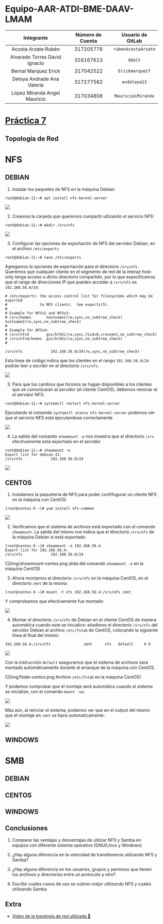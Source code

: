 # Equipo-AAR-ATDI-BME-DAAV-LMAM

| Integrante                     | Número de Cuenta | Usuario de GitLab   |
|:------------------------------:|:----------------:|:-------------------:|
| Acosta Arzate Rubén            | 317205776        | `rubenAcostaArzate` |
| Alvarado Torres David Ignacio  | 316167613        | `ddalt`             |
| Bernal Marquez Erick           | 317042522        | `Erickmarquez7`     |
| Deloya Andrade Ana Valeria     | 317277582        | `avdeloya13`        |
| López Miranda Angel Mauricio   | 317034808        | `MauricioLMiranda`  |

# [Práctica 7](https://redes-ciencias-unam.gitlab.io/2023-2/laboratorio/practica-7/)

## Topología de Red 


# NFS

## DEBIAN

1. Instalar los paquetes de NFS en la máquina Debian:

```
root@debian-11:~# apt install nfs-kernel-server
```

![](img/instalacion_nfs_debian.png)

2. Creamos la carpeta que queremos compartir utlizando el servicio NFS:

```
root@debian-11:~# mkdir /srv/nfs
```

![](img/share_nfs_debian.png)

3. Configurar las opciones de exportación de NFS del servidor Debian, en el archivo `/etc/exports`

```
root@debian-11:~# nano /etc/exports
```

Agregamos la opciones de exportación para el directorio `/srv/nfs`. Queremos que cualquier cliente en el segmento de red de la interaz host-only
tenga acceso a dicho directorio compartido, por lo que especificamos que el rango de direcciones IP que pueden acceder a `/srv/nfs` es  `192.168.56.0/24`:

```
# /etc/exports: the access control list for filesystems which may be exported
#               to NFS clients.  See exports(5).
#
# Example for NFSv2 and NFSv3:
# /srv/homes       hostname1(rw,sync,no_subtree_check) hostname2(ro,sync,no_subtree_check)
#
# Example for NFSv4:
# /srv/nfs4        gss/krb5i(rw,sync,fsid=0,crossmnt,no_subtree_check)
# /srv/nfs4/homes  gss/krb5i(rw,sync,no_subtree_check)
#

/srv/nfs             192.168.56.0/24(rw,sync,no_subtree_check)
```

Esta línea de código indica que los clientes en el rango `192.168.56.0/24` podrán leer y escribir en el directorio `/srv/nfs`. 


![](img/exports_debian.png)

3. Para que los cambios que hicimos se hagan disponibles a los clientes que se comunicarán al servidor (el cliente CentOS), debemos reiniciar el el servidor NFS:

```
root@debian-11:~# systemctl restart nfs-kernel-server
```

Ejecutando el comando `systemctl status nfs-kernel-server` podemos ver que el servicio NFS está ejecutandose correctamente

![](img/nfs-status-debian.png)

4. La salida del comando `showmount -e` nos muestra que el directorio `/srv` efectivamente está exportado en el servidor
```
root@debian-11:~# showmount -e
Export list for debian-11:
/srv/nfs             192.168.56.0/24
```

![](img/showmount-debian.png)

## CENTOS

1. Instalamos la paqueteria de NFS para poder confifugurar un cliente NFS en la máquina con CentOS:

```
[root@centos-9 ~]# yum install nfs-common
```

![](img/instalacion_nfs_centos.png)

2. Verificamos que el sistema de archivos está exportado con el comando `showmount`. La salida del mismo nos indica que el  directorio `/srv/nfs` de la máquina Debian sí está exportado.

```
[root@centos-9 ~]# showmount -e 192.168.56.4
Export list for 192.168.56.4:
/srv/nfs             192.168.56.0/24
```

![](img/showmount-centos.png alida del comando `showmount -e` en la máquina CentOS)

3. Ahora montamos el directorio `/srv/nfs` en la máquina CentOS, en el directorio `/mnt` de la misma:

```
[root@centos-9 ~]# mount -t nfs 192.168.56.4:/srv/nfs /mnt
```

Y comprobamos que efectivamente fue montado

![](img/mounting_nfs_centos.png)


4. Montar el directorio `/srv/nfs` de Debian en el cliente CentOS de manera automática cuando este se inicialice: añadimos el directorio `/srv/nfs` del servidor Debian al archivo `/etc/fstab` de CentOS, colocando la siguiente línea al final del mismo:

```
192.168.56.4:/srv/nfs               /mnt      nfs   default     0 0
```

![](img/fstab-centos.png)

Con la instrucción `default` aseguramos que el sistema de archivos será montado automáticamente durante el arranque de la máquina con CentOS. 

![](img/fstab-centos.png Archivo `/etc/fstab` en la máquina CentOS)

Y podemos comprobar que el montaje será automático cuando el sistema se inicialize, con el comando `mount -va`:

![](img/mount-successful-centos.png)

Más aún, al reinciar el sistema, podemos ver que en el output del mismo que el montaje en `/mnt` se hace automaticamente:

![](img/mount-in-boot-centos.png)

## WINDOWS

# SMB

## DEBIAN

## CENTOS

## WINDOWS

## Conclusiones

1. Comparar las ventajas y desventajas de utilizar NFS y Samba en equipos con diferente sistema operativo (GNU/Linux y Windows)


2. ¿Hay alguna diferencia en la velocidad de transferencia utilizando NFS y Samba?


3. ¿Hay alguna diferencia en los usuarios, grupos y permisos que tienen los archivos y directorios entre un protocolo y otro?


4. Escribir cuales casos de uso se cubren mejor utilizando NFS y cuales utilizando Samba


## Extra

- [Video de la topología de red utilizada 📼](https://youtu.be/)